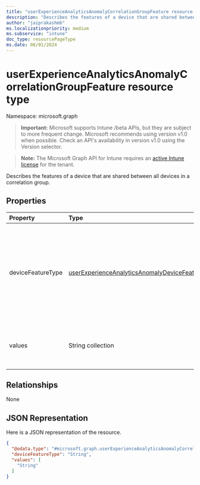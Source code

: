 ```yaml
---
title: "userExperienceAnalyticsAnomalyCorrelationGroupFeature resource type"
description: "Describes the features of a device that are shared between all devices in a correlation group."
author: "jaiprakashmb"
ms.localizationpriority: medium
ms.subservice: "intune"
doc_type: resourcePageType
ms.date: 08/01/2024
---
```


# userExperienceAnalyticsAnomalyCorrelationGroupFeature resource type

Namespace: microsoft.graph

> **Important:** Microsoft supports Intune /beta APIs, but they are subject to more frequent change. Microsoft recommends using version v1.0 when possible. Check an API's availability in version v1.0 using the Version selector.

> **Note:** The Microsoft Graph API for Intune requires an [active Intune license](https://go.microsoft.com/fwlink/?linkid=839381) for the tenant.

Describes the features of a device that are shared between all devices in a correlation group.

## Properties
|Property|Type|Description|
|:---|:---|:---|
|deviceFeatureType|[userExperienceAnalyticsAnomalyDeviceFeatureType](../resources/intune-devices-userexperienceanalyticsanomalydevicefeaturetype.md)|The type of device feature. Possible values are: manufacturer, model, osVersion, application or driver. Possible values are: `manufacturer`, `model`, `osVersion`, `application`, `driver`, `unknownFutureValue`.|
|values|String collection|Specific metric values that describe the features of the given device feature type.|

## Relationships
None

## JSON Representation
Here is a JSON representation of the resource.
<!-- {
  "blockType": "resource",
  "@odata.type": "microsoft.graph.userExperienceAnalyticsAnomalyCorrelationGroupFeature"
}
-->
``` json
{
  "@odata.type": "#microsoft.graph.userExperienceAnalyticsAnomalyCorrelationGroupFeature",
  "deviceFeatureType": "String",
  "values": [
    "String"
  ]
}
```